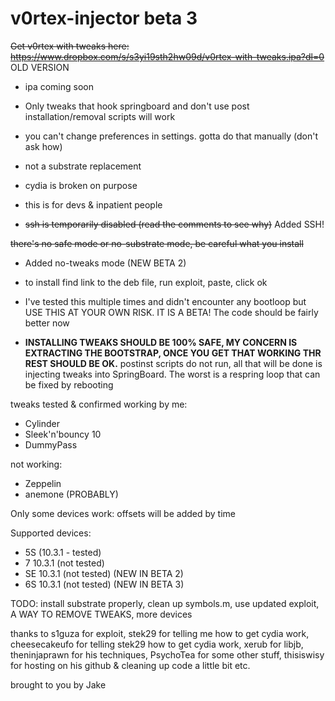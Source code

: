 # v0rtex-injector beta 3

~~Get v0rtex with tweaks here: https://www.dropbox.com/s/s3yi19sth2hw09d/v0rtex-with-tweaks.ipa?dl=0~~ OLD VERSION
- ipa coming soon

- Only tweaks that hook springboard and don't use post installation/removal scripts will work

- you can't change preferences in settings. gotta do that manually (don't ask how)

- not a substrate replacement

- cydia is broken on purpose

- this is for devs & inpatient people

- ~~ssh is temporarily disabled (read the comments to see why)~~ Added SSH!

~~there's no safe mode or no-substrate mode, be careful what you install~~
- Added no-tweaks mode (NEW BETA 2) 

- to install find link to the deb file, run exploit, paste, click ok

- I've tested this multiple times and didn't encounter any bootloop but USE THIS AT YOUR OWN RISK. IT IS A BETA! The code should be fairly better now

- **INSTALLING TWEAKS SHOULD BE 100% SAFE, MY CONCERN IS EXTRACTING THE BOOTSTRAP, ONCE YOU GET THAT WORKING THR REST SHOULD BE OK.** postinst scripts do not run, all that will be done is injecting tweaks into SpringBoard. The worst is a respring loop that can be fixed by rebooting 

tweaks tested & confirmed working by me:

- Cylinder
- Sleek'n'bouncy 10
- DummyPass

not working:

- Zeppelin 
- anemone (PROBABLY)

Only some devices work: offsets will be added by time

Supported devices:

- 5S (10.3.1 - tested)
- 7 10.3.1 (not tested)
- SE 10.3.1 (not tested) (NEW IN BETA 2)
- 6S 10.3.1 (not tested) (NEW IN BETA 3)

TODO: install substrate properly, clean up symbols.m, use updated exploit, A WAY TO REMOVE TWEAKS, more devices

thanks to s1guza for exploit, stek29 for telling me how to get cydia work, cheesecakeufo for telling stek29 how to get cydia work, xerub for libjb, theninjaprawn for his techniques, PsychoTea for some other stuff, thisiswisy for hosting on his github & cleaning up code a little bit etc.

brought to you by Jake

